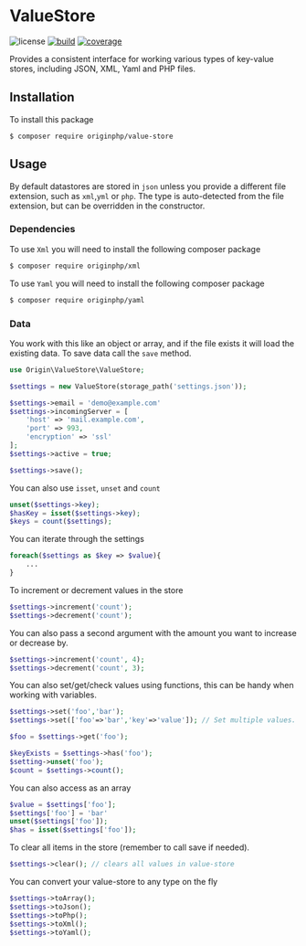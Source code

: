 # ValueStore

![license](https://img.shields.io/badge/license-MIT-brightGreen.svg)
[![build](https://travis-ci.org/originphp/value-store.svg?branch=master)](https://travis-ci.org/originphp/value-store)
[![coverage](https://coveralls.io/repos/github/originphp/value-store/badge.svg?branch=master)](https://coveralls.io/github/originphp/value-store?branch=master)

Provides a consistent interface for working various types of key-value stores, including JSON, XML, Yaml and PHP files.

## Installation

To install this package

```linux
$ composer require originphp/value-store
```

## Usage

By default datastores are stored in `json` unless you provide a different file extension, such as `xml`,`yml` or `php`. The type is auto-detected from the file extension, but can be overridden in the constructor.

### Dependencies

To use `Xml` you will need to install the following composer package

```bash
$ composer require originphp/xml
```

To use `Yaml` you will need to install the following composer package

```bash
$ composer require originphp/yaml
```

### Data

You work with this like an object or array, and if the file exists it will load the existing data. To save data call the `save` method.

```php
use Origin\ValueStore\ValueStore;

$settings = new ValueStore(storage_path('settings.json'));

$settings->email = 'demo@example.com'
$settings->incomingServer = [
    'host' => 'mail.example.com',
    'port' => 993,
    'encryption' => 'ssl'
];
$settings->active = true;

$settings->save();
```

You can also use `isset`, `unset` and `count`

```php
unset($settings->key);
$hasKey = isset($settings->key);
$keys = count($settings);
```

You can iterate through the settings

```php
foreach($settings as $key => $value){
    ...
}
```

To increment or decrement values in the store

```php
$settings->increment('count');
$settings->decrement('count');
```

You can also pass a second argument with the amount you want to increase or decrease by.

```php
$settings->increment('count', 4);
$settings->decrement('count', 3);
```

You can also set/get/check values using functions, this can be handy when working with variables.

```php
$settings->set('foo','bar');
$settings->set(['foo'=>'bar','key'=>'value']); // Set multiple values.

$foo = $settings->get('foo');

$keyExists = $settings->has('foo');
$setting->unset('foo');
$count = $settings->count();
```

You can also access as an array

```php
$value = $settings['foo'];
$settings['foo'] = 'bar'
unset($settings['foo']);
$has = isset($settings['foo']);
```

To clear all items in the store (remember to call save if needed).

```php
$settings->clear(); // clears all values in value-store
```

You can convert your value-store to any type on the fly

```php
$settings->toArray();
$settings->toJson();
$settings->toPhp();
$settings->toXml();
$settings->toYaml();
```
